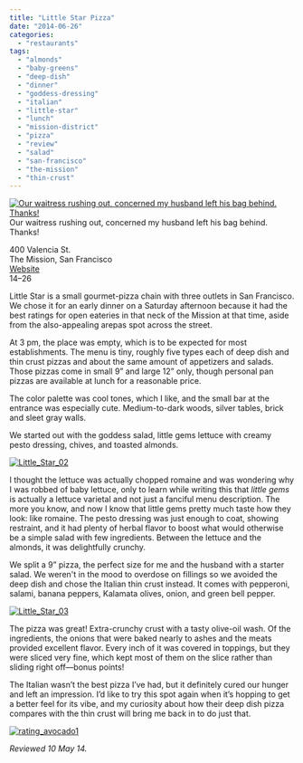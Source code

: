 ```yaml
---
title: "Little Star Pizza"
date: "2014-06-26"
categories:
  - "restaurants"
tags:
  - "almonds"
  - "baby-greens"
  - "deep-dish"
  - "dinner"
  - "goddess-dressing"
  - "italian"
  - "little-star"
  - "lunch"
  - "mission-district"
  - "pizza"
  - "review"
  - "salad"
  - "san-francisco"
  - "the-mission"
  - "thin-crust"
---
```





<div class="caption">

[![Our waitress rushing out, concerned my husband left his bag behind. Thanks!](http://s3.amazonaws.com/thegourmez-wpmedia/2014/05/Little_Star_04-500x332.jpg)](http://www.thegourmez.com/2014/06/little-star-pizza/little_star_04/) Our waitress rushing out, concerned my husband left his bag behind. Thanks!</div>

400 Valencia St.\
The Mission, San Francisco\
[Website](http://www.littlestarpizza.com/index.html)\
$14–$26


Little Star is a small gourmet-pizza chain with three outlets in San Francisco. We chose it for an early dinner on a Saturday afternoon because it had the best ratings for open eateries in that neck of the Mission at that time, aside from the also-appealing arepas spot across the street.

At 3 pm, the place was empty, which is to be expected for most establishments. The menu is tiny, roughly five types each of deep dish and thin crust pizzas and about the same amount of appetizers and salads. Those pizzas come in small 9” and large 12” only, though personal pan pizzas are available at lunch for a reasonable price.

The color palette was cool tones, which I like, and the small bar at the entrance was especially cute. Medium-to-dark woods, silver tables, brick and sleet gray walls.

We started out with the goddess salad, little gems lettuce with creamy pesto dressing, chives, and toasted almonds.

[![Little_Star_02](http://s3.amazonaws.com/thegourmez-wpmedia/2014/05/Little_Star_02-500x332.jpg)](http://www.thegourmez.com/2014/06/little-star-pizza/little_star_02/)

I thought the lettuce was actually chopped romaine and was wondering why I was robbed of baby lettuce, only to learn while writing this that _little gems_ is actually a lettuce varietal and not just a fanciful menu description. The more you know, and now I know that little gems pretty much taste how they look: like romaine. The pesto dressing was just enough to coat, showing restraint, and it had plenty of herbal flavor to boost what would otherwise be a simple salad with few ingredients. Between the lettuce and the almonds, it was delightfully crunchy.

We split a 9” pizza, the perfect size for me and the husband with a starter salad. We weren't in the mood to overdose on fillings so we avoided the deep dish and chose the Italian thin crust instead. It comes with pepperoni, salami, banana peppers, Kalamata olives, onion, and green bell pepper.

[![Little_Star_03](http://s3.amazonaws.com/thegourmez-wpmedia/2014/05/Little_Star_03-500x332.jpg)](http://www.thegourmez.com/2014/06/little-star-pizza/little_star_03/)

The pizza was great! Extra-crunchy crust with a tasty olive-oil wash. Of the ingredients, the onions that were baked nearly to ashes and the meats provided excellent flavor. Every inch of it was covered in toppings, but they were sliced very fine, which kept most of them on the slice rather than sliding right off—bonus points!

The Italian wasn’t the best pizza I’ve had, but it definitely cured our hunger and left an impression. I’d like to try this spot again when it’s hopping to get a better feel for its vibe, and my curiosity about how their deep dish pizza compares with the thin crust will bring me back in to do just that.

[![rating_avocado1](http://s3.amazonaws.com/thegourmez-wpmedia/2009/02/rating_avocado1.gif)](http://www.thegourmez.com/2009/02/restaurant-review-nanas-durham/rating_avocado1/)

_Reviewed 10 May 14._

